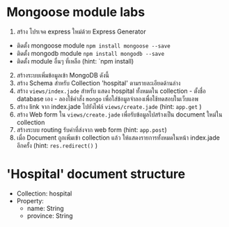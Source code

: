 # Mongoose module labs
1. สร้าง โปรเจค express ใหม่ด้วย Express Generator
  - ติดตั้ง mongoose module `npm install mongoose --save`
  - ติดตั้ง mongodb module `npm install mongodb --save`
  - ติดตั้ง module อื่นๆ ที่เหลือ (hint: `npm install)

2. สร้างระบบเพิ่มข้อมูลเข้า MongoDB ดังนี้
  1. สร้าง Schema สำหรับ Collection 'hospital' ตามรายละเอียดด้านล่าง
  2. สร้าง `views/index.jade` สำหรับ แสดง hospital ทั้งหมดใน collection
    - ตั้งชื่อ database เอง
    - ลองใช้คำสั่ง `mongo` เพื่อใส่ข้อมูลจำลองเพื่อใช้ทดสอบในเว็บแอพ
  2. สร้าง link จาก index.jade ไปยังไฟล์ `views/create.jade` (hint: `app.get` )
  3. สร้าง Web form ใน `views/create.jade` เพื่อรับข้อมูลไปสร้างเป็น document ใหม่ใน collection
  4. สร้างระบบ routing รับค่าที่ส่งจาก web form (hint: `app.post`)
  5. เมื่อ Document ถูกเพิ่มเข้า collection แล้ว ให้แสดงรายการทั้งหมดในหน้า index.jade อีกครั้ง (hint: `res.redirect()` )
  
# 'Hospital' document structure

- Collection: hospital
- Property:
  - name: String
  - province: String
